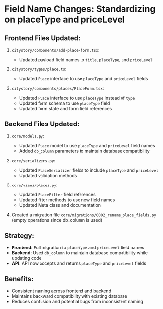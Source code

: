 # Field Name Changes: Standardizing on placeType and priceLevel

## Frontend Files Updated:
1. `citystory/components/add-place-form.tsx`: 
   - Updated payload field names to `title`, `placeType`, and `priceLevel`

2. `citystory/types/place.ts`: 
   - Updated `Place` interface to use `placeType` and `priceLevel` fields

3. `citystory/components/places/PlaceForm.tsx`:
   - Updated `Place` interface to use `placeType` instead of `type`
   - Updated form schema to use `placeType` field
   - Updated form state and form field references

## Backend Files Updated:
1. `core/models.py`: 
   - Updated `Place` model to use `placeType` and `priceLevel` field names
   - Added `db_column` parameters to maintain database compatibility

2. `core/serializers.py`:
   - Updated `PlaceSerializer` fields to include `placeType` and `priceLevel`
   - Updated validation methods

3. `core/views/places.py`:
   - Updated `PlaceFilter` field references
   - Updated filter methods to use new field names
   - Updated Meta class and documentation

4. Created a migration file `core/migrations/0002_rename_place_fields.py` (empty operations since db_column is used)

## Strategy:
- **Frontend**: Full migration to `placeType` and `priceLevel` field names
- **Backend**: Used `db_column` to maintain database compatibility while updating code
- **API**: API now accepts and returns `placeType` and `priceLevel` fields

## Benefits:
- Consistent naming across frontend and backend
- Maintains backward compatibility with existing database
- Reduces confusion and potential bugs from inconsistent naming 